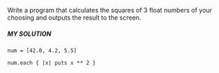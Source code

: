 Write a program that calculates the squares of 3 float numbers of your choosing and outputs the result to the screen.

##### MY SOLUTION
```
num = [42.0, 4.2, 5.5]

num.each { |x| puts x ** 2 }
```
